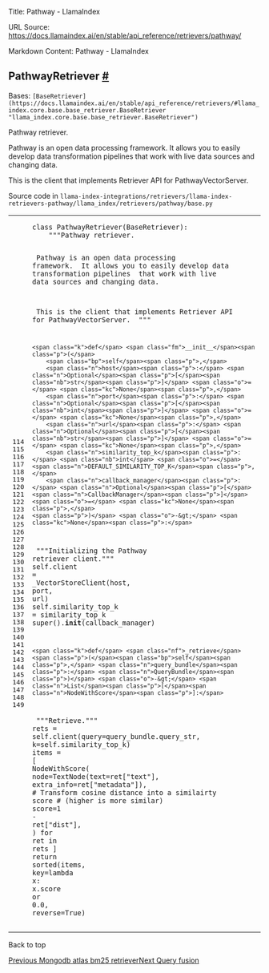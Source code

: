 Title: Pathway - LlamaIndex

URL Source: https://docs.llamaindex.ai/en/stable/api_reference/retrievers/pathway/

Markdown Content:
Pathway - LlamaIndex


PathwayRetriever [#](https://docs.llamaindex.ai/en/stable/api_reference/retrievers/pathway/#llama_index.retrievers.pathway.PathwayRetriever "Permanent link")
-------------------------------------------------------------------------------------------------------------------------------------------------------------

Bases: `[BaseRetriever](https://docs.llamaindex.ai/en/stable/api_reference/retrievers/#llama_index.core.base.base_retriever.BaseRetriever "llama_index.core.base.base_retriever.BaseRetriever")`

Pathway retriever.

Pathway is an open data processing framework. It allows you to easily develop data transformation pipelines that work with live data sources and changing data.

This is the client that implements Retriever API for PathwayVectorServer.

Source code in `llama-index-integrations/retrievers/llama-index-retrievers-pathway/llama_index/retrievers/pathway/base.py`

<table class="highlighttable"><tbody><tr><td class="linenos"><div class="linenodiv"><pre><span></span><span class="normal">114</span>
<span class="normal">115</span>
<span class="normal">116</span>
<span class="normal">117</span>
<span class="normal">118</span>
<span class="normal">119</span>
<span class="normal">120</span>
<span class="normal">121</span>
<span class="normal">122</span>
<span class="normal">123</span>
<span class="normal">124</span>
<span class="normal">125</span>
<span class="normal">126</span>
<span class="normal">127</span>
<span class="normal">128</span>
<span class="normal">129</span>
<span class="normal">130</span>
<span class="normal">131</span>
<span class="normal">132</span>
<span class="normal">133</span>
<span class="normal">134</span>
<span class="normal">135</span>
<span class="normal">136</span>
<span class="normal">137</span>
<span class="normal">138</span>
<span class="normal">139</span>
<span class="normal">140</span>
<span class="normal">141</span>
<span class="normal">142</span>
<span class="normal">143</span>
<span class="normal">144</span>
<span class="normal">145</span>
<span class="normal">146</span>
<span class="normal">147</span>
<span class="normal">148</span>
<span class="normal">149</span></pre></div></td><td class="code"><div><pre><span></span><code><span class="k">class</span> <span class="nc">PathwayRetriever</span><span class="p">(</span><span class="n">BaseRetriever</span><span class="p">):</span>
<span class="w">    </span><span class="sd">"""Pathway retriever.</span>

<span class="sd">    Pathway is an open data processing framework.</span>
<span class="sd">    It allows you to easily develop data transformation pipelines</span>
<span class="sd">    that work with live data sources and changing data.</span>

<span class="sd">    This is the client that implements Retriever API for PathwayVectorServer.</span>
<span class="sd">    """</span>

    <span class="k">def</span> <span class="fm">__init__</span><span class="p">(</span>
        <span class="bp">self</span><span class="p">,</span>
        <span class="n">host</span><span class="p">:</span> <span class="n">Optional</span><span class="p">[</span><span class="nb">str</span><span class="p">]</span> <span class="o">=</span> <span class="kc">None</span><span class="p">,</span>
        <span class="n">port</span><span class="p">:</span> <span class="n">Optional</span><span class="p">[</span><span class="nb">int</span><span class="p">]</span> <span class="o">=</span> <span class="kc">None</span><span class="p">,</span>
        <span class="n">url</span><span class="p">:</span> <span class="n">Optional</span><span class="p">[</span><span class="nb">str</span><span class="p">]</span> <span class="o">=</span> <span class="kc">None</span><span class="p">,</span>
        <span class="n">similarity_top_k</span><span class="p">:</span> <span class="nb">int</span> <span class="o">=</span> <span class="n">DEFAULT_SIMILARITY_TOP_K</span><span class="p">,</span>
        <span class="n">callback_manager</span><span class="p">:</span> <span class="n">Optional</span><span class="p">[</span><span class="n">CallbackManager</span><span class="p">]</span> <span class="o">=</span> <span class="kc">None</span><span class="p">,</span>
    <span class="p">)</span> <span class="o">-&gt;</span> <span class="kc">None</span><span class="p">:</span>
<span class="w">        </span><span class="sd">"""Initializing the Pathway retriever client."""</span>
        <span class="bp">self</span><span class="o">.</span><span class="n">client</span> <span class="o">=</span> <span class="n">_VectorStoreClient</span><span class="p">(</span><span class="n">host</span><span class="p">,</span> <span class="n">port</span><span class="p">,</span> <span class="n">url</span><span class="p">)</span>
        <span class="bp">self</span><span class="o">.</span><span class="n">similarity_top_k</span> <span class="o">=</span> <span class="n">similarity_top_k</span>
        <span class="nb">super</span><span class="p">()</span><span class="o">.</span><span class="fm">__init__</span><span class="p">(</span><span class="n">callback_manager</span><span class="p">)</span>

    <span class="k">def</span> <span class="nf">_retrieve</span><span class="p">(</span><span class="bp">self</span><span class="p">,</span> <span class="n">query_bundle</span><span class="p">:</span> <span class="n">QueryBundle</span><span class="p">)</span> <span class="o">-&gt;</span> <span class="n">List</span><span class="p">[</span><span class="n">NodeWithScore</span><span class="p">]:</span>
<span class="w">        </span><span class="sd">"""Retrieve."""</span>
        <span class="n">rets</span> <span class="o">=</span> <span class="bp">self</span><span class="o">.</span><span class="n">client</span><span class="p">(</span><span class="n">query</span><span class="o">=</span><span class="n">query_bundle</span><span class="o">.</span><span class="n">query_str</span><span class="p">,</span> <span class="n">k</span><span class="o">=</span><span class="bp">self</span><span class="o">.</span><span class="n">similarity_top_k</span><span class="p">)</span>
        <span class="n">items</span> <span class="o">=</span> <span class="p">[</span>
            <span class="n">NodeWithScore</span><span class="p">(</span>
                <span class="n">node</span><span class="o">=</span><span class="n">TextNode</span><span class="p">(</span><span class="n">text</span><span class="o">=</span><span class="n">ret</span><span class="p">[</span><span class="s2">"text"</span><span class="p">],</span> <span class="n">extra_info</span><span class="o">=</span><span class="n">ret</span><span class="p">[</span><span class="s2">"metadata"</span><span class="p">]),</span>
                <span class="c1"># Transform cosine distance into a similairty score</span>
                <span class="c1"># (higher is more similar)</span>
                <span class="n">score</span><span class="o">=</span><span class="mi">1</span> <span class="o">-</span> <span class="n">ret</span><span class="p">[</span><span class="s2">"dist"</span><span class="p">],</span>
            <span class="p">)</span>
            <span class="k">for</span> <span class="n">ret</span> <span class="ow">in</span> <span class="n">rets</span>
        <span class="p">]</span>
        <span class="k">return</span> <span class="nb">sorted</span><span class="p">(</span><span class="n">items</span><span class="p">,</span> <span class="n">key</span><span class="o">=</span><span class="k">lambda</span> <span class="n">x</span><span class="p">:</span> <span class="n">x</span><span class="o">.</span><span class="n">score</span> <span class="ow">or</span> <span class="mf">0.0</span><span class="p">,</span> <span class="n">reverse</span><span class="o">=</span><span class="kc">True</span><span class="p">)</span>
</code></pre></div></td></tr></tbody></table>

Back to top

[Previous Mongodb atlas bm25 retriever](https://docs.llamaindex.ai/en/stable/api_reference/retrievers/mongodb_atlas_bm25_retriever/)[Next Query fusion](https://docs.llamaindex.ai/en/stable/api_reference/retrievers/query_fusion/)
